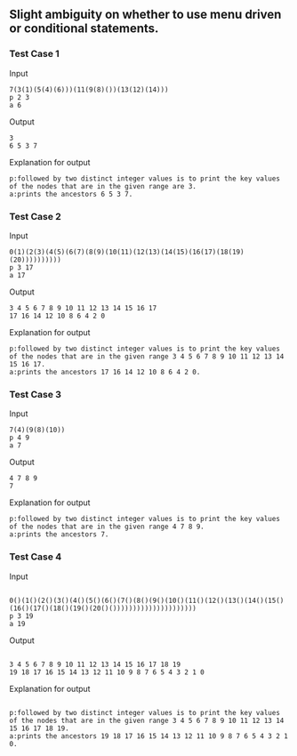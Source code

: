 ## Slight ambiguity on whether to use menu driven or conditional statements.

### Test Case 1

Input

```
7(3(1)(5(4)(6)))(11(9(8)())(13(12)(14)))
p 2 3
a 6
```

Output

```
3
6 5 3 7
```

Explanation for output

```
p:followed by two distinct integer values is to print the key values of the nodes that are in the given range are 3.
a:prints the ancestors 6 5 3 7.
```

### Test Case 2

Input

```
0(1)(2(3)(4(5)(6(7)(8(9)(10(11)(12(13)(14(15)(16(17)(18(19)(20))))))))))
p 3 17
a 17
```

Output

```
3 4 5 6 7 8 9 10 11 12 13 14 15 16 17
17 16 14 12 10 8 6 4 2 0
```

Explanation for output

```
p:followed by two distinct integer values is to print the key values of the nodes that are in the given range 3 4 5 6 7 8 9 10 11 12 13 14 15 16 17.
a:prints the ancestors 17 16 14 12 10 8 6 4 2 0.
```

### Test Case 3

Input

```
7(4)(9(8)(10))
p 4 9
a 7
```

Output

```
4 7 8 9
7
```

Explanation for output

```
p:followed by two distinct integer values is to print the key values of the nodes that are in the given range 4 7 8 9.
a:prints the ancestors 7.
```

### Test Case 4

Input

```

0()(1()(2()(3()(4()(5()(6()(7()(8()(9()(10()(11()(12()(13()(14()(15()(16()(17()(18()(19()(20()()))))))))))))))))))))
p 3 19
a 19

```

Output

```

3 4 5 6 7 8 9 10 11 12 13 14 15 16 17 18 19
19 18 17 16 15 14 13 12 11 10 9 8 7 6 5 4 3 2 1 0

```

Explanation for output

```

p:followed by two distinct integer values is to print the key values of the nodes that are in the given range 3 4 5 6 7 8 9 10 11 12 13 14 15 16 17 18 19.
a:prints the ancestors 19 18 17 16 15 14 13 12 11 10 9 8 7 6 5 4 3 2 1 0.

```
